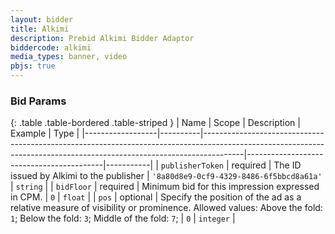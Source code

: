 ```yaml
---
layout: bidder
title: Alkimi
description: Prebid Alkimi Bidder Adaptor
biddercode: alkimi
media_types: banner, video
pbjs: true
---
```




### Bid Params

{: .table .table-bordered .table-striped }
| Name             | Scope    | Description                                                                                                                                                          | Example                                  | Type      |
|------------------|----------|----------------------------------------------------------------------------------------------------------------------------------------------------------------------|------------------------------------------|-----------|
| `publisherToken` | required | The ID issued by Alkimi to the publisher                                                                                                                             | `'8a80d8e9-0cf9-4329-8486-6f5bbcd8a61a'` | `string`  |
| `bidFloor`       | required | Minimum bid for this impression expressed in CPM.                                                                                                                    | `0`                                      | `float`   |
| `pos`            | optional | Specify the position of the ad as a relative measure of visibility or prominence. Allowed values: Above the fold: `1`; Below the fold: `3`; Middle of the fold: `7`; | `0`                                      | `integer` |
